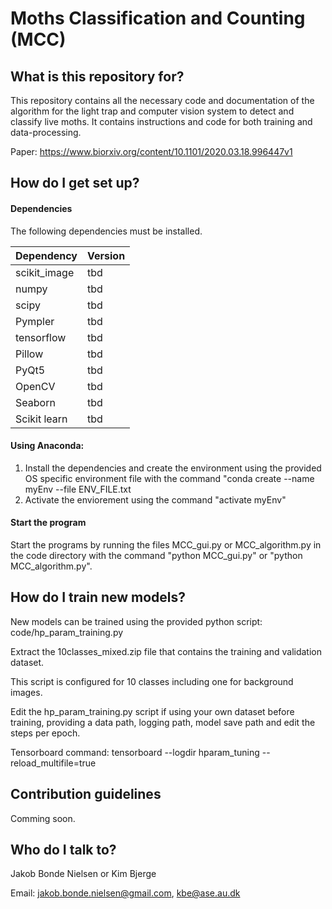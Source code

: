 # Moths Classification and Counting (MCC) 
## What is this repository for? ##

This repository contains all the necessary code and documentation of the algorithm for the light trap and computer vision system to detect and classify live moths.
It contains instructions and code for both training and data-processing.

Paper:
https://www.biorxiv.org/content/10.1101/2020.03.18.996447v1


## How do I get set up? ##
#### Dependencies ####
The following dependencies must be installed.

| Dependency   | Version  |
|--------------|----------|
| scikit_image | tbd	  |
| numpy        | tbd      |
| scipy        | tbd      |
| Pympler      | tbd      |
| tensorflow   | tbd      |
| Pillow       | tbd      |
| PyQt5        | tbd      |
| OpenCV       | tbd      |
| Seaborn      | tbd      |
| Scikit learn | tbd      |

#### Using Anaconda: ####
1. Install the dependencies and create the environment using the provided OS specific environment file with the command "conda create --name myEnv --file ENV_FILE.txt
2. Activate the enviorement using the command "activate myEnv"

#### Start the program ####
Start the programs by running the files MCC_gui.py or MCC_algorithm.py in the code directory with the command "python MCC_gui.py" or "python MCC_algorithm.py".

## How do I train new models? ##
New models can be trained using the provided python script: code/hp_param_training.py 

Extract the 10classes_mixed.zip file that contains the training and validation dataset.

This script is configured for 10 classes including one for background images.

Edit the hp_param_training.py script if using your own dataset before training, providing a data path, 
logging path, model save path and edit the steps per epoch.

Tensorboard command: tensorboard --logdir hparam_tuning --reload_multifile=true

## Contribution guidelines ##
Comming soon.

## Who do I talk to? ##
Jakob Bonde Nielsen or Kim Bjerge

Email: jakob.bonde.nielsen@gmail.com, kbe@ase.au.dk
